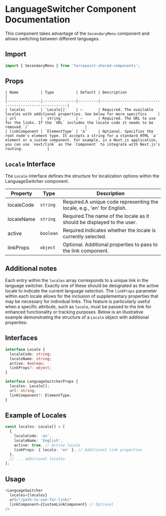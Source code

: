 # LanguageSwitcher Component Documentation

This component takes advantage of the `SecondaryMenu` component and allows switching between different languages.

## Import

```typescript
import { SecondaryMenu } from 'forcepoint-shared-components';
```

## Props

```
| Name          | Type          | Default | Description                                           |
|---------------|---------------|---------|-------------------------------------------------------|
| locales       | `Locale[]`    | –       | Required. The available locales with additional properties. See below for more specifics     |
| url           | `string`      | –       | Required. The URL to use for the links. If the `URL` includes the locale code it needs to be removed.`/`                         |
| linkComponent | `ElementType` | 'a'     | Optional. Specifies the root node's element type. It accepts a string for a standard HTML `a` element or a custom component. For example, in a Next.js application, you can use `next/link` as the `Component` to integrate with Next.js's routing.           |
```

## `Locale` Interface

The `Locale` interface defines the structure for localization options within the LanguageSwitcher component.

| Property    | Type      | Description                                                     |
|-------------|-----------|-----------------------------------------------------------------|
| localeCode  | `string`  | Required.A unique code representing the locale, e.g., 'en' for English.  |
| localeName  | `string`  | Required.The name of the locale as it should be displayed to the user.   |
| active      | `boolean` | Required.Indicates whether the locale is currently selected.             |
| linkProps   | `object`  | Optional. Additional properties to pass to the link component.  |


## Additional notes

Each entry within the `locales` array corresponds to a unique link in the language switcher. Exactly one of these should be designated as the active locale to indicate the current language selection. The `linkProps` parameter within each locale allows for the inclusion of supplementary properties that may be necessary for individual links. This feature is particularly useful when a specific attribute, such as `locale`, must be passed to the link for enhanced functionality or tracking purposes. Below is an illustrative example demonstrating the structure of a `Locale` object with additional properties:

## Interfaces

```typescript
interface Locale {
  localeCode: string;
  localeName: string;
  active: boolean;
  linkProps?: object;
}

interface LanguageSwitcherProps {
  locales: Locale[];
  url: string;
  linkComponent?: ElementType;
}
```

## Example of Locales

```typescript
const locales: Locale[] = [
  {
    localeCode: 'en',
    localeName: 'English',
    active: true, // Active locale
    linkProps: { locale: 'en' }, // Additional link properties
  },
  // ... additional locales
];

```

## Usage

```typescript
<LanguageSwitcher
  locales={locales}
  url="/path-to-use-for-links"
  linkComponent={CustomLinkComponent} // Optional
/>
```
